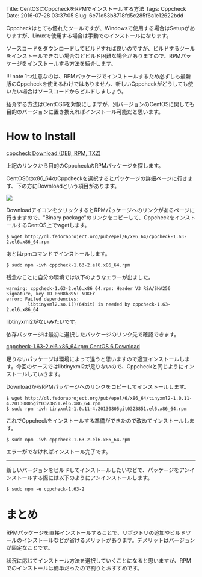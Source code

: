 Title: CentOSにCppcheckをRPMでインストールする方法
Tags: Cppcheck
Date: 2016-07-28 03:37:05
Slug: 6e71d53b8718fd5c285f6a1e12622bdd

Cppcheckはとても優れたツールですが、Windowsで使用する場合はSetupがありますが、Linuxで使用する場合は手動でのインストールになります。

ソースコードをダウンロードしてビルドすれば良いのですが、ビルドするツールをインストールできない場合などビルド困難な場合がありますので、RPMパッケージをインストールする方法を紹介します。

!!! note
    1つ注意なのは、RPMパッケージでインストールするため必ずしも最新版のCppcheckを使えるわけではありません、新しいCppcheckがどうしても使いたい場合はソースコードからビルドしましょう。

紹介する方法はCentOS6を対象にしますが、別バージョンのCentOSに関しても目的のバージョンに置き換えればインストール可能だと思います。

# How to Install

[cppcheck Download (DEB, RPM, TXZ)](https://pkgs.org/download/cppcheck "cppcheck Download (DEB, RPM, TXZ)")

上記のリンクから目的のCppcheckのRPMパッケージを探します。

CentOS6のx86_64のCppcheckを選択するとパッケージの詳細ページに行きます、下の方にDownloadという項目があります。

![](https://i.gyazo.com/576a77cae5ff94458f59477416cadfda.png)

DownloadアイコンをクリックするとRPMパッケージへのリンクがあるページに行きますので、"Binary package"のリンクをコピーして、CppcheckをインストールするCentOS上でwgetします。

```
$ wget http://dl.fedoraproject.org/pub/epel/6/x86_64/cppcheck-1.63-2.el6.x86_64.rpm
```

あとはrpmコマンドでインストールします。

```
$ sudo npm -ivh cppcheck-1.63-2.el6.x86_64.rpm
```

残念なことに自分の環境では以下のようなエラーが出ました。

```
warning: cppcheck-1.63-2.el6.x86_64.rpm: Header V3 RSA/SHA256 Signature, key ID 0608b895: NOKEY
error: Failed dependencies:
        libtinyxml2.so.1()(64bit) is needed by cppcheck-1.63-2.el6.x86_64
```

libtinyxml2がないみたいです。

依存パッケージは最初に選択したパッケージのリンク先で確認できます。

[cppcheck-1.63-2.el6.x86_64.rpm CentOS 6 Download](https://pkgs.org/centos-6/epel-x86_64/cppcheck-1.63-2.el6.x86_64.rpm.html "cppcheck-1.63-2.el6.x86_64.rpm CentOS 6 Download")

足りないパッケージは環境によって違うと思いますので適宜インストールします。今回のケースではlibtinyxml2が足りないので、Cppcheckと同じようにインストールしていきます。

DownloadからRPMパッケージへのリンクをコピーしてインストールします。

```
$ wget http://dl.fedoraproject.org/pub/epel/6/x86_64/tinyxml2-1.0.11-4.20130805git0323851.el6.x86_64.rpm
$ sudo rpm -ivh tinyxml2-1.0.11-4.20130805git0323851.el6.x86_64.rpm
```

これでCppcheckをインストールする準備ができたので改めてインストールします。

```
$ sudo npm -ivh cppcheck-1.63-2.el6.x86_64.rpm
```

エラーがでなければインストール完了です。

---

新しいバージョンをビルドしてインストールしたいなどで、パッケージをアンインストールする際には以下のようにアンインストールします。

```
$ sudo npm -e cppcheck-1.63-2
```

# まとめ

RPMパッケージを直接インストールすることで、リポジトリの追加やビルドツールのインストールなどが省けるメリットがあります。デメリットはバージョンが固定なことです。

状況に応じてインストール方法を選択していくことになると思いますが、RPMでのインストールは簡単だったので割りとおすすめです。